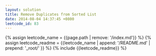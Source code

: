 ```yaml
---
layout: solution
title: Remove Duplicates from Sorted List
date: 2014-08-04 14:37:45 +0800
leetcode_id: 83
---
```

{% assign leetcode_name = {{page.path | remove: '/index.md'}}  %}
{% assign leetcode_readme = {{leetcode_name | append: '/README.md' | prepend: '_root/' }}  %}
{% include {{leetcode_readme}} %}
